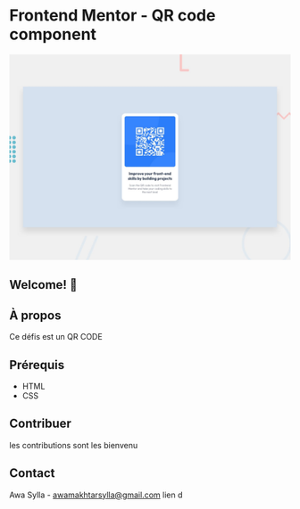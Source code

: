 # Frontend Mentor - QR code component

![Design preview for the QR code component coding challenge](./preview.jpg)

## Welcome! 👋

## À propos
 Ce défis est un QR CODE
 ## Prérequis
 - HTML
 - CSS
 ## Contribuer
 les contributions sont les bienvenu
 ## Contact
 Awa Sylla - awamakhtarsylla@gmail.com
 lien d